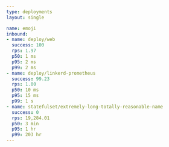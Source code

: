 ```yaml
---
type: deployments
layout: single

name: emoji
inbound:
- name: deploy/web
  success: 100
  rps: 1.97
  p50: 1 ms
  p95: 2 ms
  p99: 2 ms
- name: deploy/linkerd-prometheus
  success: 99.23
  rps: 1.00
  p50: 10 ms
  p95: 15 ms
  p99: 1 s
- name: statefulset/extremely-long-totally-reasonable-name
  success: 0
  rps: 19,284.01
  p50: 3 min
  p95: 1 hr
  p99: 203 hr
---
```

